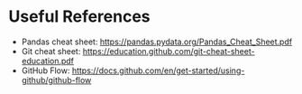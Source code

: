 # Useful References

- Pandas cheat sheet: <https://pandas.pydata.org/Pandas_Cheat_Sheet.pdf>
- Git cheat sheet: <https://education.github.com/git-cheat-sheet-education.pdf>
- GitHub Flow: <https://docs.github.com/en/get-started/using-github/github-flow>

